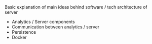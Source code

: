 Basic explanation of main ideas behind software / tech architecture of server

* Analytics / Server components
* Communication between analytics / server
* Persistence
* Docker